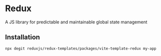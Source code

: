 
# Redux 

A JS library for predictable and maintainable global state management


## Installation

```shell
npx degit reduxjs/redux-templates/packages/vite-template-redux my-app
```

